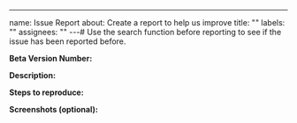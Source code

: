 ---

name: Issue Report
about: Create a report to help us improve
title: ""
labels: ""
assignees: ""
---# Use the search function before reporting to see if the issue has been reported before.

**Beta Version Number:**

**Description:**

**Steps to reproduce:**

**Screenshots (optional):**
